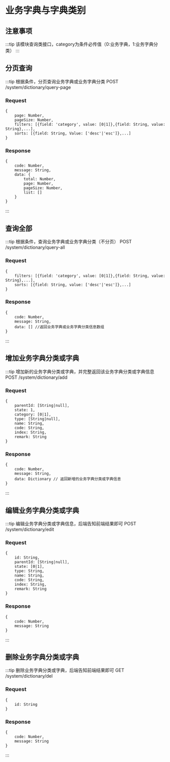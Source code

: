 # 业务字典与字典类别
## 注意事项
:::tip
    该模块查询类接口，category为条件必传值（0:业务字典，1:业务字典分类）
:::

## 分页查询
:::tip
    根据条件，分页查询业务字典或业务字典分类
    POST /system/dictionary/query-page
### Request
    {
        page: Number,
        pageSize: Number,
        filters: [{field: 'category', value: [0|1]},{field: String, value: String},...],
        sorts: [{field: String, Value: ['desc'|'esc']},...]
    }
### Response
    {
        code: Number,
        message: String,
        data: {
            total: Number,
            page: Number,
            pageSize: Number,
            list: []
        }
    }
:::

## 查询全部
:::tip
    根据条件，查询业务字典或业务字典分类（不分页）
    POST /system/dictionary/query-all
### Request
    {
        filters: [{field: 'category', value: [0|1]},{field: String, value: String},...],
        sorts: [{field: String, value: ['desc'|'esc']},...]
    }
### Response
    {
        code: Number,
        message: String,
        data: [] //返回业务字典或业务字典分类信息数组
    }
:::

## 增加业务字典分类或字典
:::tip
    增加新的业务字典分类或字典，并完整返回该业务字典分类或字典信息
    POST /system/dictionary/add
### Request
    {
        parentId: [String|null],
        state: 1,
        category: [0|1],
        type: [String|null],
        name: String,
        code: String,
        index: String,
        remark: String
    }
### Response
    {
        code: Number,
        message: String,
        data: Dictionary // 返回新增的业务字典分类或字典信息
    }
:::

## 编辑业务字典分类或字典
:::tip
    编辑业务字典分类或字典信息，后端告知前端结果即可
    POST /system/dictionary/edit
### Request
    {
        id: String,
        parentId: [String|null],
        state: [0|1],
        type: String,
        name: String,
        code: String,
        index: String,
        remark: String
    }
### Response
    {
        code: Number,
        message: String
    }
:::

## 删除业务字典分类或字典
:::tip
    删除业务字典分类或字典，后端告知前端结果即可
    GET /system/dictionary/del
### Request
    {
        id: String
    }
### Response
    {
        code: Number,
        message: String
    }
:::
